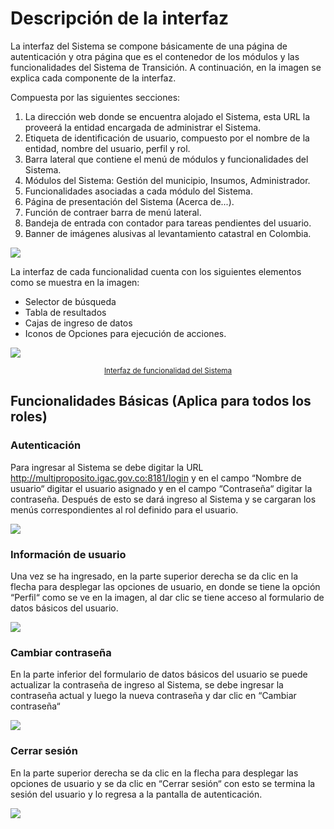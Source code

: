 # Descripción de la interfaz

La interfaz del Sistema se compone básicamente de una página de autenticación y otra página que es el contenedor de los módulos y las funcionalidades del Sistema de Transición. A continuación, en la imagen se explica cada componente de la interfaz.

Compuesta por las siguientes secciones:
1. La dirección web donde se encuentra alojado el Sistema, esta URL la proveerá la entidad encargada de administrar el Sistema.
2. Etiqueta de identificación de usuario, compuesto por el nombre de la entidad, nombre del usuario, perfil y rol.
3. Barra lateral que contiene el menú de módulos y funcionalidades del Sistema.
4. Módulos del Sistema: Gestión del municipio, Insumos, Administrador.
5. Funcionalidades asociadas a cada módulo del Sistema.
6. Página de presentación del Sistema (Acerca de...).
7. Función de contraer barra de menú lateral.
8. Bandeja de entrada con contador para tareas pendientes del usuario.
9. Banner de imágenes alusivas al levantamiento catastral en Colombia.

<a href="https://swisstierrascolombia.github.io/st-docs/_images/4-acerca-de.gif" target="_blank"><img targe="_blank" src="https://swisstierrascolombia.github.io/st-docs/_images/4-acerca-de.gif"></a>

La interfaz de cada funcionalidad cuenta con los siguientes elementos como se muestra en la imagen:

- Selector de búsqueda
- Tabla de resultados
- Cajas de ingreso de datos
- Iconos de Opciones para ejecución de acciones.

<a href="https://swisstierrascolombia.github.io/st-docs/_images/interfaz-funcionalidad.jpg" target="_blank"><img targe="_blank" src="https://swisstierrascolombia.github.io/st-docs/_images/interfaz-funcionalidad.jpg"><center><small>Interfaz de funcionalidad del Sistema</small></center></a>

## Funcionalidades Básicas (Aplica para todos los roles)

### Autenticación

Para ingresar al Sistema se debe digitar la URL <a href="http://multiproposito.igac.gov.co:8181/login" target="_blank">http://multiproposito.igac.gov.co:8181/login</a> y en el campo “Nombre de usuario“ digitar el usuario asignado y en el campo “Contraseña“ digitar la contraseña. Después de esto se dará ingreso al Sistema y se cargaran los menús correspondientes al rol definido para el usuario.

<a href="https://swisstierrascolombia.github.io/st-docs/_images/1-login.gif" target="_blank"><img targe="_blank" src="https://swisstierrascolombia.github.io/st-docs/_images/1-login.gif"></a>

### Información de usuario

Una vez se ha ingresado, en la parte superior derecha se da clic en la flecha para desplegar las opciones de usuario, en donde se tiene la opción “Perfil“ como se ve en la imagen, al dar clic se tiene acceso al formulario de datos básicos del usuario.

<a href="https://swisstierrascolombia.github.io/st-docs/_images/12-actualizar-info-usuario.gif" target="_blank"><img targe="_blank" src="https://swisstierrascolombia.github.io/st-docs/_images/12-actualizar-info-usuario.gif"></a>

### Cambiar contraseña

En la parte inferior del formulario de datos básicos del usuario se puede actualizar la contraseña de ingreso al Sistema, se debe ingresar la contraseña actual y luego la nueva contraseña y dar clic en “Cambiar contraseña“

<a href="https://swisstierrascolombia.github.io/st-docs/_images/5-cambiar-password.gif" target="_blank"><img targe="_blank" src="https://swisstierrascolombia.github.io/st-docs/_images/5-cambiar-password.gif"></a>

### Cerrar sesión

En la parte superior derecha se da clic en la flecha para desplegar las opciones de usuario y se da clic en “Cerrar sesión“ con esto se termina la sesión del usuario y lo regresa a la pantalla de autenticación.

<a href="https://swisstierrascolombia.github.io/st-docs/_images/6-cerrar-login.gif" target="_blank"><img targe="_blank" src="https://swisstierrascolombia.github.io/st-docs/_images/6-cerrar-login.gif"></a>
